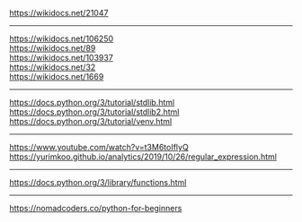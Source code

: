 https://wikidocs.net/21047<br>

<hr>

https://wikidocs.net/106250<br>
https://wikidocs.net/89<br>
https://wikidocs.net/103937<br>
https://wikidocs.net/32<br>
https://wikidocs.net/1669<br>

<hr>

https://docs.python.org/3/tutorial/stdlib.html<br>
https://docs.python.org/3/tutorial/stdlib2.html<br>
https://docs.python.org/3/tutorial/venv.html<br>
 
<hr>

https://www.youtube.com/watch?v=t3M6toIflyQ<br>
https://yurimkoo.github.io/analytics/2019/10/26/regular_expression.html<br>
 
<hr>

https://docs.python.org/3/library/functions.html<br>

<hr>

https://nomadcoders.co/python-for-beginners<br>